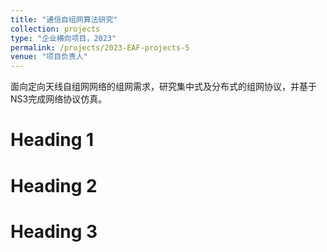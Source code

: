 ```yaml
---
title: "通信自组网算法研究"
collection: projects
type: "企业横向项目，2023"
permalink: /projects/2023-EAF-projects-5
venue: "项目负责人"
---
```


面向定向天线自组网网络的组网需求，研究集中式及分布式的组网协议，并基于NS3完成网络协议仿真。

Heading 1
======

Heading 2
======

Heading 3
======